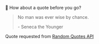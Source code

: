 📣 How about a quote before you go?

> No man was ever wise by chance.
>
> <p>- Seneca the Younger</p>

Quote requested from [Random Quotes API](https://github.com/lukePeavey/quotable)
